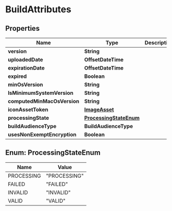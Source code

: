 

# BuildAttributes


## Properties

| Name | Type | Description | Notes |
|------------ | ------------- | ------------- | -------------|
|**version** | **String** |  |  [optional] |
|**uploadedDate** | **OffsetDateTime** |  |  [optional] |
|**expirationDate** | **OffsetDateTime** |  |  [optional] |
|**expired** | **Boolean** |  |  [optional] |
|**minOsVersion** | **String** |  |  [optional] |
|**lsMinimumSystemVersion** | **String** |  |  [optional] |
|**computedMinMacOsVersion** | **String** |  |  [optional] |
|**iconAssetToken** | [**ImageAsset**](ImageAsset.md) |  |  [optional] |
|**processingState** | [**ProcessingStateEnum**](#ProcessingStateEnum) |  |  [optional] |
|**buildAudienceType** | **BuildAudienceType** |  |  [optional] |
|**usesNonExemptEncryption** | **Boolean** |  |  [optional] |



## Enum: ProcessingStateEnum

| Name | Value |
|---- | -----|
| PROCESSING | &quot;PROCESSING&quot; |
| FAILED | &quot;FAILED&quot; |
| INVALID | &quot;INVALID&quot; |
| VALID | &quot;VALID&quot; |



